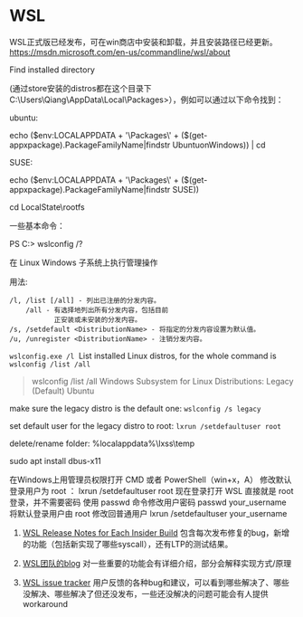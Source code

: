 WSL
============================

WSL正式版已经发布，可在win商店中安装和卸载，并且安装路径已经更新。
https://msdn.microsoft.com/en-us/commandline/wsl/about

Find installed directory

(通过store安装的distros都在这个目录下C:\Users\Qiang\AppData\Local\Packages>），例如可以通过以下命令找到：

ubuntu:

echo ($env:LOCALAPPDATA + '\Packages\' + ($(get-appxpackage).PackageFamilyName|findstr UbuntuonWindows)) | cd

SUSE:

 echo ($env:LOCALAPPDATA + '\Packages\' + ($(get-appxpackage).PackageFamilyName|findstr SUSE))
 
cd LocalState\rootfs

一些基本命令：

PS C:\> wslconfig /?

在 Linux Windows 子系统上执行管理操作


用法:

    /l, /list [/all] - 列出已注册的分发内容。
        /all - 有选择地列出所有分发内容，包括目前
               正安装或未安装的分发内容。
    /s, /setdefault <DistributionName> - 将指定的分发内容设置为默认值。
    /u, /unregister <DistributionName> - 注销分发内容。


`wslconfig.exe /l`  List installed Linux distros, for the whole command is `wslconfig /list /all`
>wslconfig /list /all
Windows Subsystem for Linux Distributions:
Legacy (Default)
Ubuntu

make sure the legacy distro is the default one: 
`wslconfig /s legacy`

set default user for the legacy distro to root: 
`lxrun /setdefaultuser root`

delete/rename folder: %localappdata%\lxss\temp

sudo apt install dbus-x11

在Windows上用管理员权限打开 CMD 或者 PowerShell（win+x，A） 修改默认登录用户为 root ：
lxrun /setdefaultuser root
现在登录打开 WSL 直接就是 root 登录，并不需要密码
使用 passwd 命令修改用户密码
passwd your_username
将默认登录用户由 root 修改回普通用户
lxrun /setdefaultuser your_username


1. [WSL Release Notes for Each Insider Build](https://msdn.microsoft.com/en-us/commandline/wsl/release_notes)
包含每次发布修复的bug，新增的功能（包括新实现了哪些syscall），还有LTP的测试结果。

2. [WSL团队的blog](https://msdn.microsoft.com/en-us/commandline/wsl/release_notes)
对一些重要的功能会有详细介绍，部分会解释实现方式/原理

3. [WSL issue tracker](https://github.com/Microsoft/BashOnWindows/issues)
用户反馈的各种bug和建议，可以看到哪些解决了、哪些没解决、哪些解决了但还没发布，一些还没解决的问题可能会有人提供workaround
